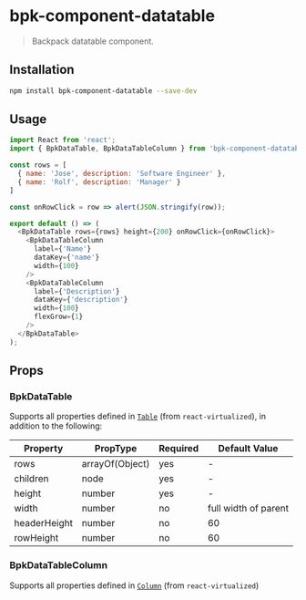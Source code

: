 # bpk-component-datatable

> Backpack datatable component.

## Installation

```sh
npm install bpk-component-datatable --save-dev
```

## Usage

```js
import React from 'react';
import { BpkDataTable, BpkDataTableColumn } from 'bpk-component-datatable';

const rows = [
  { name: 'Jose', description: 'Software Engineer' },
  { name: 'Rolf', description: 'Manager' }
]

const onRowClick = row => alert(JSON.stringify(row));

export default () => (
  <BpkDataTable rows={rows} height={200} onRowClick={onRowClick}>
    <BpkDataTableColumn
      label={'Name'}
      dataKey={'name'}
      width={100}
    />
    <BpkDataTableColumn
      label={'Description'}
      dataKey={'description'}
      width={100}
      flexGrow={1}
    />
  </BpkDataTable>
);
```

## Props

### BpkDataTable

Supports all properties defined in [`Table`](https://github.com/bvaughn/react-virtualized/blob/master/docs/Table.md) (from `react-virtualized`),
in addition to the following:


| Property     | PropType                | Required | Default Value        |
| ------------ | ----------------------- | -------- | -------------------- |
| rows         | arrayOf(Object)         | yes      | -                    |
| children     | node                    | yes      | -                    |
| height       | number                  | yes      | -                    |
| width        | number                  | no       | full width of parent |
| headerHeight | number                  | no       | 60                   |
| rowHeight    | number                  | no       | 60                   |



### BpkDataTableColumn

Supports all properties defined in [`Column`](https://github.com/bvaughn/react-virtualized/blob/master/docs/Column.md) (from `react-virtualized`)
